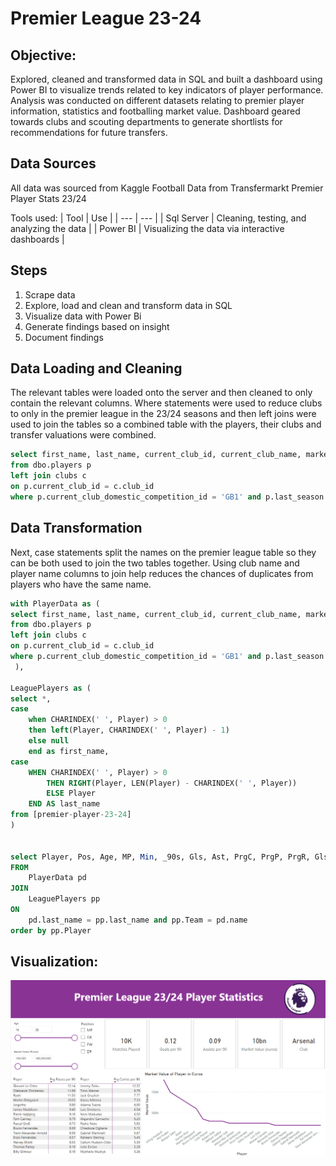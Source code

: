 # Premier League 23-24 

## Objective: 
Explored, cleaned and transformed data in SQL and built a dashboard using Power BI to visualize trends related to key indicators of player performance. Analysis was conducted on different datasets relating to premier player information, statistics and footballing market value. Dashboard geared towards clubs and scouting departments to generate shortlists for recommendations for future transfers.


## Data Sources
All data was sourced from Kaggle
Football Data from Transfermarkt
Premier Player Stats 23/24

Tools used:
| Tool | Use |
| --- | --- |
| Sql Server | Cleaning, testing, and analyzing the data |
| Power BI | Visualizing the data via interactive dashboards |

## Steps
1. Scrape data
2. Explore, load and clean and transform data in SQL
3. Visualize data with Power Bi
4. Generate findings based on insight
5. Document findings

## Data Loading and Cleaning
The relevant tables were loaded onto the server and then cleaned to only contain the relevant columns. Where statements were used to reduce clubs to only in the premier league in the 23/24 seasons and then left joins were used to join the tables so a combined table with the players, their clubs and transfer valuations were combined.

```sql
select first_name, last_name, current_club_id, current_club_name, market_value_in_eur, c.name
from dbo.players p
left join clubs c
on p.current_club_id = c.club_id
where p.current_club_domestic_competition_id = 'GB1' and p.last_season = '2023'
```

## Data Transformation
Next, case statements split the names on the premier league table so they can be both used to join the two tables together. Using club name and player name columns to join help reduces the chances of duplicates from players who have the same name. 

```sql
with PlayerData as (
select first_name, last_name, current_club_id, current_club_name, market_value_in_eur, c.name
from dbo.players p
left join clubs c
on p.current_club_id = c.club_id
where p.current_club_domestic_competition_id = 'GB1' and p.last_season = '2023'
 ),

LeaguePlayers as (
select *,
case
	when CHARINDEX(' ', Player) > 0
	then left(Player, CHARINDEX(' ', Player) - 1)
	else null
	end as first_name,
case
	WHEN CHARINDEX(' ', Player) > 0
    	THEN RIGHT(Player, LEN(Player) - CHARINDEX(' ', Player))
    	ELSE Player
	END AS last_name
from [premier-player-23-24]
)


select Player, Pos, Age, MP, Min, _90s, Gls, Ast, PrgC, PrgP, PrgR, Gls_90, Ast_90, market_value_in_eur, pd.name
FROM
	PlayerData pd
JOIN
	LeaguePlayers pp
ON
	pd.last_name = pp.last_name and pp.Team = pd.name
order by pp.Player
```

## Visualization:
![Prem Dashboard](assests/images/Prem_Dashboard.png)
